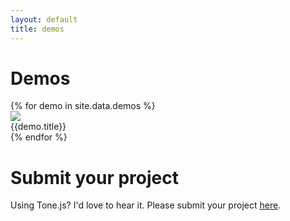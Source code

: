 ```yaml
---
layout: default
title: demos
---
```


# Demos

<link rel="stylesheet" type="text/css" href="/assets/css/demo.css">
<div id="demos">
	{% for demo in site.data.demos %}
		<div class="demo">
			<a href="{{demo.url}}" target="_blank">
				<img src="/assets/images/{{demo.image}}">
			</a>
			<div id="title">
				<div id="text">{{demo.title}}</div>
			</div>
		</div>
	{% endfor %}
</div>

# Submit your project

Using Tone.js? I'd love to hear it. Please submit your project [here](https://goo.gl/forms/lS7HCvRCULlRdCXm1).
